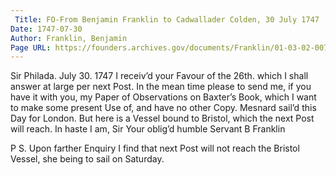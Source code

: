 ```yaml
---
 Title: FO-From Benjamin Franklin to Cadwallader Colden, 30 July 1747
Date: 1747-07-30
Author: Franklin, Benjamin
Page URL: https://founders.archives.gov/documents/Franklin/01-03-02-0075
---
```


Sir
Philada. July 30. 1747
I receiv’d your Favour of the 26th. which I shall answer at large per next Post. In the mean time please to send me, if you have it with you, my Paper of Observations on Baxter’s Book, which I want to make some present Use of, and have no other Copy.
Mesnard sail’d this Day for London. But here is a Vessel bound to Bristol, which the next Post will reach. In haste I am, Sir Your oblig’d humble Servant
B Franklin

P S. Upon farther Enquiry I find that next Post will not reach the Bristol Vessel, she being to sail on Saturday.


